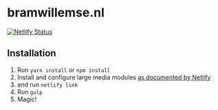 # bramwillemse.nl
[![Netlify Status](https://api.netlify.com/api/v1/badges/e80b820a-f761-4c5c-a82b-91a188c84108/deploy-status)](https://app.netlify.com/sites/bw-homepage/deploys)

## Installation

1. Run `yarn install` or `npm install`
2. Install and configure large media modules [as documented by Netlify](https://docs.netlify.com/large-media/requirements-and-limitations/#requirements)
3. and run `netlify link`
4. Run `gulp`
5. Magic!

